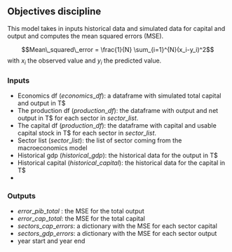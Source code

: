 ## Objectives discipline

This model takes in inputs historical data and simulated data for capital and output and computes the mean squared errors (MSE).

$$Mean\_squared\_error = \frac{1}{N} \sum_{i=1}^{N}(x_i-y_i)^2$$
with $x_i$ the observed value and $y_i$ the predicted value.

### Inputs

- Economics df ($economics\_df$): a dataframe with simulated total capital and output in T$
- The production df ($production\_df$): the dataframe with output and net output in T$ for each sector in $sector\_list$.
- The capital df ($production\_df$): the dataframe with capital and usable capital stock in T$ for each sector in $sector\_list$.
- Sector list ($sector\_list$): the list of sector coming from the macroeconomics model
- Historical gdp ($historical\_gdp$): the historical data for the output in T$
- Historical capital ($historical\_capital$): the historical data for the capital in T$
-

### Outputs

- $error\_pib\_total$ : the MSE for the total output
- $error\_cap\_total$: the MSE for the total capital
- $sectors\_cap\_errors$: a dictionary with the MSE for each sector capital
- $sectors\_gdp\_errors$: a dictionary with the MSE for each sector output
- year start and year end
